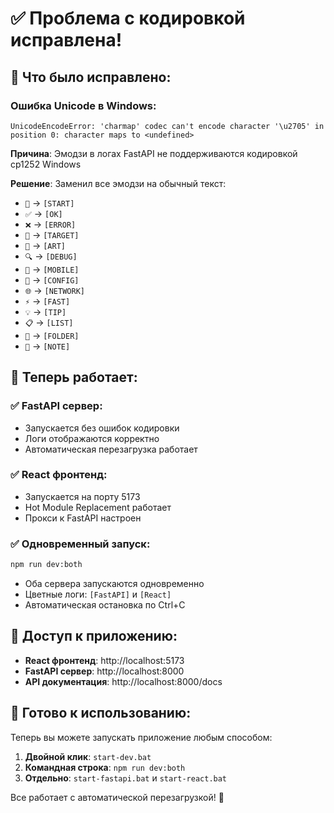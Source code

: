 # ✅ Проблема с кодировкой исправлена!

## 🔧 Что было исправлено:

### Ошибка Unicode в Windows:
```
UnicodeEncodeError: 'charmap' codec can't encode character '\u2705' in position 0: character maps to <undefined>
```

**Причина**: Эмодзи в логах FastAPI не поддерживаются кодировкой cp1252 Windows

**Решение**: Заменил все эмодзи на обычный текст:
- `🚀` → `[START]`
- `✅` → `[OK]`
- `❌` → `[ERROR]`
- `🎯` → `[TARGET]`
- `🎨` → `[ART]`
- `🔍` → `[DEBUG]`
- `📱` → `[MOBILE]`
- `🔧` → `[CONFIG]`
- `🌐` → `[NETWORK]`
- `⚡` → `[FAST]`
- `💡` → `[TIP]`
- `📋` → `[LIST]`
- `📁` → `[FOLDER]`
- `📝` → `[NOTE]`

## 🚀 Теперь работает:

### ✅ FastAPI сервер:
- Запускается без ошибок кодировки
- Логи отображаются корректно
- Автоматическая перезагрузка работает

### ✅ React фронтенд:
- Запускается на порту 5173
- Hot Module Replacement работает
- Прокси к FastAPI настроен

### ✅ Одновременный запуск:
```bash
npm run dev:both
```
- Оба сервера запускаются одновременно
- Цветные логи: `[FastAPI]` и `[React]`
- Автоматическая остановка по Ctrl+C

## 📱 Доступ к приложению:

- **React фронтенд**: http://localhost:5173
- **FastAPI сервер**: http://localhost:8000
- **API документация**: http://localhost:8000/docs

## 🎯 Готово к использованию:

Теперь вы можете запускать приложение любым способом:

1. **Двойной клик**: `start-dev.bat`
2. **Командная строка**: `npm run dev:both`
3. **Отдельно**: `start-fastapi.bat` и `start-react.bat`

Все работает с автоматической перезагрузкой! 🎉
